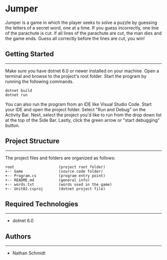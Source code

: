 # Jumper
Jumper is a game in which the player seeks to solve a puzzle by guessing
the letters of a secret word, one at a time. If you guess incorrectly,
one line of the parachute is cut. If all lines of the parachute are cut,
the man dies and the game ends. Guess all correctly before the lines are
cut, you win!

## Getting Started
---
Make sure you have dotnet 6.0 or newer installed on your machine. Open 
a terminal and browse to the project's root folder. Start the program 
by running the following commands.
```
dotnet build
dotnet run 
```
You can also run the program from an IDE like Visual Studio Code. 
Start your IDE and open the project folder. Select "Run and Debug" on 
the Activity Bar. Next, select the project you'd like to run from the 
drop down list at the top of the Side Bar. Lastly, click the green 
arrow or "start debugging" button.

## Project Structure
---
The project files and folders are organized as follows:
```
root                    (project root folder)
+-- Game                (source code folder)
+-- Program.cs          (program entry point)    
+-- README.md           (general info)
+-- words.txt           (words used in the game)
+-- Unit02.csproj       (dotnet project file)
```

## Required Technologies
---
* dotnet 6.0

## Authors
---
* Nathan Schmidt